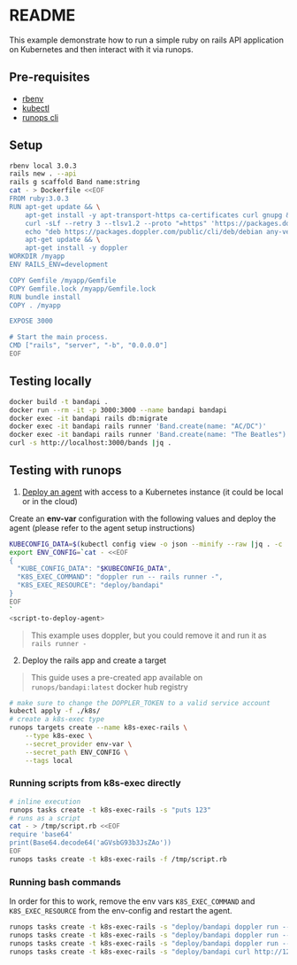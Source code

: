 # README

This example demonstrate how to run a simple ruby on rails API application on Kubernetes and then interact with it via runops.

## Pre-requisites

- [rbenv](https://github.com/rbenv/rbenv)
- [kubectl](https://kubernetes.io/docs/tasks/tools/)
- [runops cli](https://runops.io/docs/developers/)

## Setup

```sh
rbenv local 3.0.3
rails new . --api
rails g scaffold Band name:string
cat - > Dockerfile <<EOF
FROM ruby:3.0.3
RUN apt-get update && \
    apt-get install -y apt-transport-https ca-certificates curl gnupg && \
    curl -sLf --retry 3 --tlsv1.2 --proto "=https" 'https://packages.doppler.com/public/cli/gpg.DE2A7741A397C129.key' | apt-key add - && \
    echo "deb https://packages.doppler.com/public/cli/deb/debian any-version main" | tee /etc/apt/sources.list.d/doppler-cli.list && \
    apt-get update && \
    apt-get install -y doppler
WORKDIR /myapp
ENV RAILS_ENV=development

COPY Gemfile /myapp/Gemfile
COPY Gemfile.lock /myapp/Gemfile.lock
RUN bundle install
COPY . /myapp

EXPOSE 3000

# Start the main process.
CMD ["rails", "server", "-b", "0.0.0.0"]
EOF
```

## Testing locally

```sh
docker build -t bandapi .
docker run --rm -it -p 3000:3000 --name bandapi bandapi
docker exec -it bandapi rails db:migrate
docker exec -it bandapi rails runner 'Band.create(name: "AC/DC")'
docker exec -it bandapi rails runner 'Band.create(name: "The Beatles")'
curl -s http://localhost:3000/bands |jq .
```

## Testing with runops

1. [Deploy an agent](https://github.com/runopsio/agent/tree/main/setup) with access to a Kubernetes instance (it could be local or in the cloud)

Create an **env-var** configuration with the following values and deploy the agent (please refer to the agent setup instructions)

```sh
KUBECONFIG_DATA=$(kubectl config view -o json --minify --raw |jq . -c |base64)
export ENV_CONFIG=`cat - <<EOF
{
  "KUBE_CONFIG_DATA": "$KUBECONFIG_DATA",
  "K8S_EXEC_COMMAND": "doppler run -- rails runner -",
  "K8S_EXEC_RESOURCE": "deploy/bandapi"
}
EOF
`
<script-to-deploy-agent>
```

> This example uses doppler, but you could remove it and run it as `rails runner -`

2. Deploy the rails app and create a target

> This guide uses a pre-created app available on `runops/bandapi:latest` docker hub registry

```sh
# make sure to change the DOPPLER_TOKEN to a valid service account
kubectl apply -f ./k8s/
# create a k8s-exec type
runops targets create --name k8s-exec-rails \
    --type k8s-exec \
    --secret_provider env-var \
    --secret_path ENV_CONFIG \
    --tags local
```

### Running scripts from k8s-exec directly

```sh
# inline execution
runops tasks create -t k8s-exec-rails -s "puts 123"
# runs as a script
cat - > /tmp/script.rb <<EOF
require 'base64'
print(Base64.decode64('aGVsbG93b3JsZAo'))
EOF
runops tasks create -t k8s-exec-rails -f /tmp/script.rb
```

### Running bash commands

In order for this to work, remove the env vars `K8S_EXEC_COMMAND` and `K8S_EXEC_RESOURCE` from the env-config and restart the agent.

```sh
runops tasks create -t k8s-exec-rails -s "deploy/bandapi doppler run -- rails db:migrate"
runops tasks create -t k8s-exec-rails -s "deploy/bandapi doppler run -- rails runner 'Band.create(name: \"AC/DC\")'"
runops tasks create -t k8s-exec-rails -s "deploy/bandapi doppler run -- rails runner 'Band.create(name: \"The Beatles\")'"
runops tasks create -t k8s-exec-rails -s "deploy/bandapi curl http://127.0.0.1:3000/bands -s" |jq .
```
